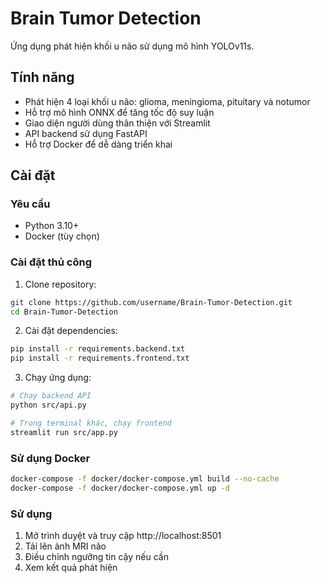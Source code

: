 # Brain Tumor Detection

Ứng dụng phát hiện khối u não sử dụng mô hình YOLOv11s.

## Tính năng

- Phát hiện 4 loại khối u não: glioma, meningioma, pituitary và notumor
- Hỗ trợ mô hình ONNX để tăng tốc độ suy luận
- Giao diện người dùng thân thiện với Streamlit
- API backend sử dụng FastAPI
- Hỗ trợ Docker để dễ dàng triển khai

## Cài đặt

### Yêu cầu

- Python 3.10+
- Docker (tùy chọn)

### Cài đặt thủ công

1. Clone repository:
```bash
git clone https://github.com/username/Brain-Tumor-Detection.git
cd Brain-Tumor-Detection
```

2. Cài đặt dependencies:
```bash
pip install -r requirements.backend.txt
pip install -r requirements.frontend.txt
```
3. Chạy ứng dụng:
```bash
# Chạy backend API
python src/api.py

# Trong terminal khác, chạy frontend
streamlit run src/app.py
```

### Sử dụng Docker
```bash
docker-compose -f docker/docker-compose.yml build --no-cache
docker-compose -f docker/docker-compose.yml up -d
```

### Sử dụng
1. Mở trình duyệt và truy cập http://localhost:8501
2. Tải lên ảnh MRI não
3. Điều chỉnh ngưỡng tin cậy nếu cần
4. Xem kết quả phát hiện
